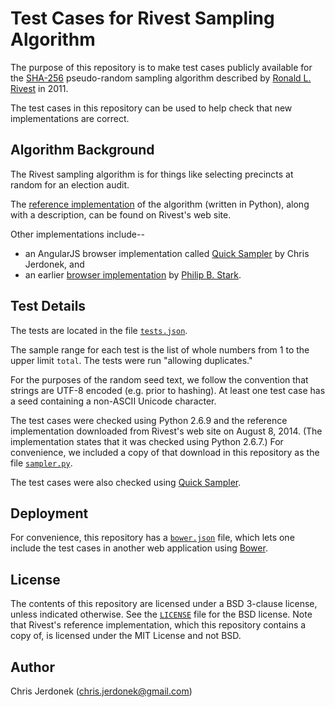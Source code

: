 Test Cases for Rivest Sampling Algorithm
========================================

The purpose of this repository is to make test cases publicly available
for the [SHA-256][sha-256] pseudo-random sampling algorithm described by
[Ronald L. Rivest][rivest] in 2011.

The test cases in this repository can be used to help check that new
implementations are correct.


Algorithm Background
--------------------

The Rivest sampling algorithm is for things like selecting precincts
at random for an election audit.

The [reference implementation][ref-impl] of the algorithm (written in Python),
along with a description, can be found on Rivest's web site.

Other implementations include--

* an AngularJS browser implementation called [Quick Sampler][quick-sampler]
  by Chris Jerdonek, and
* an earlier [browser implementation][browser-impl] by
  [Philip B. Stark][stark].


Test Details
------------

The tests are located in the file [`tests.json`](tests.json).

The sample range for each test is the list of whole numbers from 1 to
the upper limit `total`.  The tests were run "allowing duplicates."

For the purposes of the random seed text, we follow the convention that
strings are UTF-8 encoded (e.g. prior to hashing).  At least one test case
has a seed containing a non-ASCII Unicode character.

The test cases were checked using Python 2.6.9 and the
reference implementation downloaded from Rivest's web site on August 8, 2014.
(The implementation states that it was checked using Python 2.6.7.)
For convenience, we included a copy of that download in this repository
as the file [`sampler.py`](sampler.py).

The test cases were also checked using [Quick Sampler][quick-sampler].


Deployment
----------

For convenience, this repository has a [`bower.json`](bower.json) file,
which lets one include the test cases in another web application
using [Bower](http://bower.io/).


License
-------

The contents of this repository are licensed under a BSD 3-clause license,
unless indicated otherwise.  See the [`LICENSE`](LICENSE) file
for the BSD license.  Note that Rivest's reference implementation,
which this repository contains a copy of, is licensed under
the MIT License and not BSD.


Author
------

Chris Jerdonek (<chris.jerdonek@gmail.com>)


[browser-impl]: http://www.stat.berkeley.edu/~stark/Java/Html/sha256Rand.htm
[quick-sampler]: https://github.com/cjerdonek/quick-sampler
[ref-impl]: http://people.csail.mit.edu/rivest/sampler.py
[rivest]: http://people.csail.mit.edu/rivest/
[sha-256]: http://en.wikipedia.org/wiki/SHA-2
[stark]: http://www.stat.berkeley.edu/~stark/
